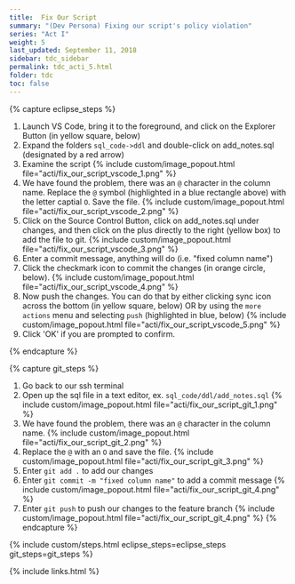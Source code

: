 ```yaml
---
title:  Fix Our Script
summary: "(Dev Persona) Fixing our script's policy violation"
series: "Act I"
weight: 5
last_updated: September 11, 2018
sidebar: tdc_sidebar
permalink: tdc_acti_5.html
folder: tdc
toc: false
---
```


{% capture eclipse_steps %}
1.  Launch VS Code, bring it to the foreground, and click on the Explorer Button (in yellow square, below)
2. Expand the folders `sql_code->ddl` and double-click on add_notes.sql (designated by a red arrow)
3. Examine the script 
   {% include custom/image_popout.html file="acti/fix_our_script_vscode_1.png" %}
4. We have found the problem, there was an `@` character in the column name. Replace the `@` symbol (highlighted in a blue rectangle above) with the letter captial `O`. Save the file.
   {% include custom/image_popout.html file="acti/fix_our_script_vscode_2.png" %}
5. Click on the Source Control Button, click on add_notes.sql under changes, and then click on the plus directly to the right (yellow box) to add the file to git.
   {% include custom/image_popout.html file="acti/fix_our_script_vscode_3.png" %}
6. Enter a commit message, anything will do (i.e. "fixed column name")
7. Click the checkmark icon to commit the changes (in orange circle, below).
   {% include custom/image_popout.html file="acti/fix_our_script_vscode_4.png" %}
8. Now push the changes. You can do that by either clicking sync icon across the bottom (in yellow square, below) OR by using the `more actions` menu and selecting `push` (highlighted in blue, below)
   {% include custom/image_popout.html file="acti/fix_our_script_vscode_5.png" %}
9. Click 'OK' if you are prompted to confirm.

{% endcapture %}

{% capture git_steps %}
1. Go back to our ssh terminal
2. Open up the sql file in a text editor, ex. `sql_code/ddl/add_notes.sql`
   {% include custom/image_popout.html file="acti/fix_our_script_git_1.png" %}
3. We have found the problem, there was an `@` character in the column name.
   {% include custom/image_popout.html file="acti/fix_our_script_git_2.png" %}
4. Replace the `@` with an `O` and save the file.
   {% include custom/image_popout.html file="acti/fix_our_script_git_3.png" %}
5. Enter `git add .` to add our changes
6. Enter `git commit -m "fixed column name"` to add a commit message
   {% include custom/image_popout.html file="acti/fix_our_script_git_4.png" %}
7. Enter `git push` to push our changes to the feature branch
   {% include custom/image_popout.html file="acti/fix_our_script_git_4.png" %}
{% endcapture %}

{% include custom/steps.html eclipse_steps=eclipse_steps git_steps=git_steps %}

{% include links.html %}
